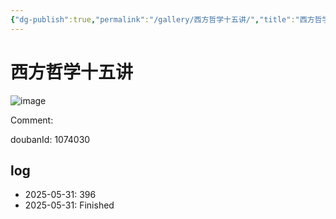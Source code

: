 ```yaml
---
{"dg-publish":true,"permalink":"/gallery/西方哲学十五讲/","title":"西方哲学十五讲","created":"2025-06-25T14:18:45.845+08:00"}
---
```



# 西方哲学十五讲

![image](https://hiraeth-picbed.oss-cn-beijing.aliyuncs.com/20250531155013.webp)

Comment: 



doubanId: 1074030

## log

- 2025-05-31: 396
- 2025-05-31: Finished
